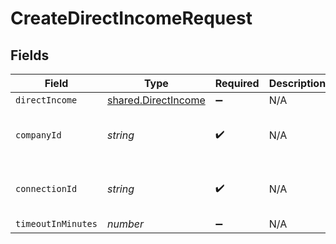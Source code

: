 # CreateDirectIncomeRequest


## Fields

| Field                                                      | Type                                                       | Required                                                   | Description                                                | Example                                                    |
| ---------------------------------------------------------- | ---------------------------------------------------------- | ---------------------------------------------------------- | ---------------------------------------------------------- | ---------------------------------------------------------- |
| `directIncome`                                             | [shared.DirectIncome](../../models/shared/directincome.md) | :heavy_minus_sign:                                         | N/A                                                        |                                                            |
| `companyId`                                                | *string*                                                   | :heavy_check_mark:                                         | N/A                                                        | 8a210b68-6988-11ed-a1eb-0242ac120002                       |
| `connectionId`                                             | *string*                                                   | :heavy_check_mark:                                         | N/A                                                        | 2e9d2c44-f675-40ba-8049-353bfcb5e171                       |
| `timeoutInMinutes`                                         | *number*                                                   | :heavy_minus_sign:                                         | N/A                                                        |                                                            |